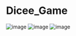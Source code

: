 # Dicee_Game
![image](https://github.com/Renjith20/Dicee_Game/assets/93483303/5ea35492-d410-4384-86c0-5c6ec683bb1b)
![image](https://github.com/Renjith20/Dicee_Game/assets/93483303/1a2a8797-81ce-4232-9cc5-d926d4212066)
![image](https://github.com/Renjith20/Dicee_Game/assets/93483303/223a2f55-4ed8-400a-b4bb-f3e416bd7d4f)


